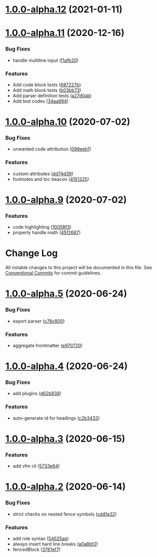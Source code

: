 # [1.0.0-alpha.12](https://github.com/vivliostyle/vfm/compare/v1.0.0-alpha.11...v1.0.0-alpha.12) (2021-01-11)

# [1.0.0-alpha.11](https://github.com/vivliostyle/vfm/compare/v1.0.0-alpha.10...v1.0.0-alpha.11) (2020-12-16)

### Bug Fixes

- handle multiline input ([f1afb20](https://github.com/vivliostyle/vfm/commit/f1afb206d18d15f5f9c6d49b14a69fbc0eaa08c0))

### Features

- Add code block tests ([687227b](https://github.com/vivliostyle/vfm/commit/687227b7a3d43df5c07ae2008db381e9c0aed33f))
- Add math block tests ([b03bb73](https://github.com/vivliostyle/vfm/commit/b03bb7304f7dfba95e4fe0b94f963fe0c6856452))
- Add parser definition tests ([a27d0ab](https://github.com/vivliostyle/vfm/commit/a27d0ab83eb47245ac69e6d15fa91c7099c128c2))
- Add test codes ([34aa884](https://github.com/vivliostyle/vfm/commit/34aa8841fcbf53dc87c16177c6486b8dc60a11a1))

# [1.0.0-alpha.10](https://github.com/vivliostyle/vfm/compare/v1.0.0-alpha.9...v1.0.0-alpha.10) (2020-07-02)

### Bug Fixes

- unwanted code attribution ([098eeb1](https://github.com/vivliostyle/vfm/commit/098eeb10296614ea43828636dbe1194192c4e65d))

### Features

- custom attributes ([dd74d39](https://github.com/vivliostyle/vfm/commit/dd74d39ad8c73cc1091f364d7acca9370af79c0d))
- footnotes and toc beacon ([4151325](https://github.com/vivliostyle/vfm/commit/4151325c7bce1f4cb84aafbd7af81c724eb17dd9))

# [1.0.0-alpha.9](https://github.com/vivliostyle/vfm/compare/v1.0.0-alpha.8...v1.0.0-alpha.9) (2020-07-02)

### Features

- code highlighting ([10058f3](https://github.com/vivliostyle/vfm/commit/10058f34086aa141c6b8b1852e0bd894ddec1fbd))
- properly handle math ([45f2687](https://github.com/vivliostyle/vfm/commit/45f2687bd233e2ee977976fcb4c2513d79975267))

# Change Log

All notable changes to this project will be documented in this file.
See [Conventional Commits](https://conventionalcommits.org) for commit guidelines.

# [1.0.0-alpha.5](https://github.com/vivliostyle/vfm/compare/v1.0.0-alpha.4...v1.0.0-alpha.5) (2020-06-24)

### Bug Fixes

- export parser ([c78c800](https://github.com/vivliostyle/vfm/commit/c78c800d2f8e4721271d5ddb900ef5b2b6396034))

### Features

- aggregate frontmatter ([e970720](https://github.com/vivliostyle/vfm/commit/e970720737e1eb65cd3d756f0a13d442457fbcff))

# [1.0.0-alpha.4](https://github.com/vivliostyle/vfm/compare/v1.0.0-alpha.3...v1.0.0-alpha.4) (2020-06-24)

### Bug Fixes

- add plugins ([d62b838](https://github.com/vivliostyle/vfm/commit/d62b8386e213bd8f81294fa4d6f963a236853357))

### Features

- auto-generate id for headings ([c2b3433](https://github.com/vivliostyle/vfm/commit/c2b34336552f8c715a0bf1d3322be73f6701a592))

# [1.0.0-alpha.3](https://github.com/vivliostyle/vfm/compare/v1.0.0-alpha.2...v1.0.0-alpha.3) (2020-06-15)

### Features

- add vfm cli ([5733e64](https://github.com/vivliostyle/vfm/commit/5733e64b10ab796c77b2912e3f3b0f458bcf8e84))

# [1.0.0-alpha.2](https://github.com/vivliostyle/vfm/compare/v1.0.0-alpha.1...v1.0.0-alpha.2) (2020-06-14)

### Bug Fixes

- strict checks on nested fence symbols ([cd4fa32](https://github.com/vivliostyle/vfm/commit/cd4fa32f9d814bc8401f759a5c88011edf8f3423))

### Features

- add role syntax ([54625ae](https://github.com/vivliostyle/vfm/commit/54625ae196a6a8fff7e6434959cc9218a73456be))
- always insert hard line breaks ([a0a8bf2](https://github.com/vivliostyle/vfm/commit/a0a8bf21eccbce3c92d50e1ff9d2072acf01d4a6))
- fencedBlock ([3761ef7](https://github.com/vivliostyle/vfm/commit/3761ef7cf23d799f17376d46a07e11ede2a9826d))

